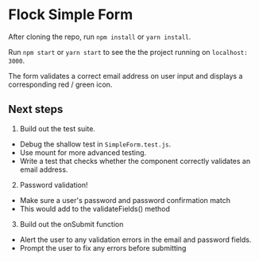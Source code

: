 # Flock Simple Form

After cloning the repo, run `npm install` or `yarn install`.

Run `npm start` or `yarn start` to see the the project running on `localhost: 3000`.

The form validates a correct email address on user input and displays a corresponding red / green icon.

## Next steps

1) Build out the test suite.
  - Debug the shallow test in `SimpleForm.test.js`.
  - Use mount for more advanced testing.
  - Write a test that checks whether the component correctly validates an email address.

2) Password validation!
  - Make sure a user's password and password confirmation match
  - This would add to the validateFields() method

3) Build out the onSubmit function
  - Alert the user to any validation errors in the email and password fields.
  - Prompt the user to fix any errors before submitting


